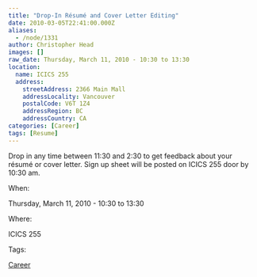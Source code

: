 ```yaml
---
title: "Drop-In Résumé and Cover Letter Editing"
date: 2010-03-05T22:41:00.000Z
aliases:
  - /node/1331
author: Christopher Head
images: []
raw_date: Thursday, March 11, 2010 - 10:30 to 13:30
location:
  name: ICICS 255
  address:
    streetAddress: 2366 Main Mall
    addressLocality: Vancouver
    postalCode: V6T 1Z4
    addressRegion: BC
    addressCountry: CA
categories: [Career]
tags: [Resume]
---
```


Drop in any time between 11:30 and 2:30 to get feedback about your résumé or cover letter. Sign up sheet will be posted on ICICS 255 door by 10:30 am.

When: 

Thursday, March 11, 2010 - 10:30 to 13:30

Where: 

ICICS 255

Tags: 

[Career](/career)
